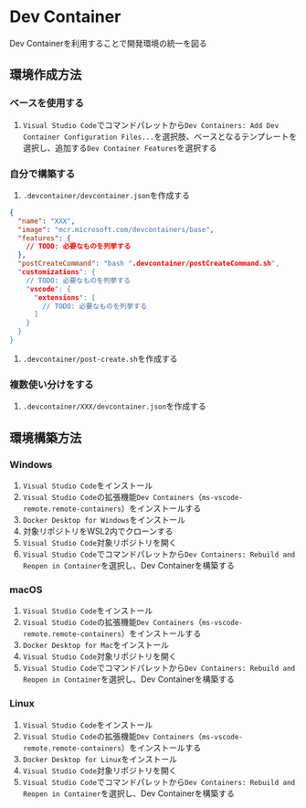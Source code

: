 # Dev Container

Dev Containerを利用することで開発環境の統一を図る

## 環境作成方法

### ベースを使用する

1. `Visual Studio Code`でコマンドパレットから`Dev Containers: Add Dev Container Configuration Files...`を選択肢、ベースとなるテンプレートを選択し、追加する`Dev Container Features`を選択する

### 自分で構築する

1. `.devcontainer/devcontainer.json`を作成する
```json
{
  "name": "XXX",
  "image": "mcr.microsoft.com/devcontainers/base",
  "features": {
    // TODO: 必要なものを列挙する
  },
  "postCreateCommand": "bash ".devcontainer/postCreateCommand.sh",
  "customizations": {
    // TODO: 必要なものを列挙する
    "vscode": {
      "extensions": [
        // TODO: 必要なものを列挙する
      ]
    }
  }
}
```
1. `.devcontainer/post-create.sh`を作成する

### 複数使い分けをする

1. `.devcontainer/XXX/devcontainer.json`を作成する

## 環境構築方法

### Windows

1. `Visual Studio Code`をインストール
1. `Visual Studio Code`の拡張機能`Dev Containers`（`ms-vscode-remote.remote-containers`）をインストールする
1. `Docker Desktop for Windows`をインストール
1. 対象リポジトリをWSL2内でクローンする
1. `Visual Studio Code`対象リポジトリを開く
1. `Visual Studio Code`でコマンドパレットから`Dev Containers: Rebuild and Reopen in Container`を選択し、Dev Containerを構築する

### macOS

1. `Visual Studio Code`をインストール
1. `Visual Studio Code`の拡張機能`Dev Containers`（`ms-vscode-remote.remote-containers`）をインストールする
1. `Docker Desktop for Mac`をインストール
1. `Visual Studio Code`対象リポジトリを開く
1. `Visual Studio Code`でコマンドパレットから`Dev Containers: Rebuild and Reopen in Container`を選択し、Dev Containerを構築する

### Linux

1. `Visual Studio Code`をインストール
1. `Visual Studio Code`の拡張機能`Dev Containers`（`ms-vscode-remote.remote-containers`）をインストールする
1. `Docker Desktop for Linux`をインストール
1. `Visual Studio Code`対象リポジトリを開く
1. `Visual Studio Code`でコマンドパレットから`Dev Containers: Rebuild and Reopen in Container`を選択し、Dev Containerを構築する
